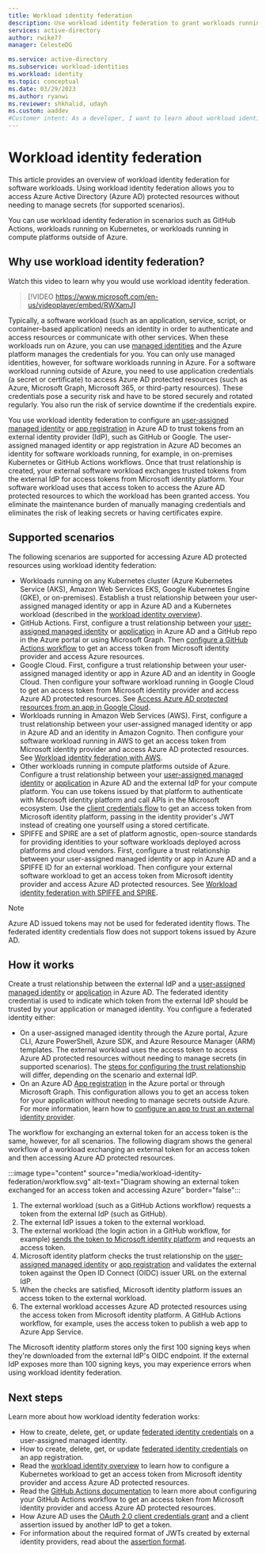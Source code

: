 ```yaml
---
title: Workload identity federation 
description: Use workload identity federation to grant workloads running outside of Azure access to Azure AD protected resources without using secrets or certificates. This eliminates the need for developers to store and maintain long-lived secrets or certificates outside of Azure.
services: active-directory
author: rwike77
manager: CelesteDG

ms.service: active-directory
ms.subservice: workload-identities
ms.workload: identity
ms.topic: conceptual
ms.date: 03/29/2023
ms.author: ryanwi
ms.reviewer: shkhalid, udayh
ms.custom: aaddev 
#Customer intent: As a developer, I want to learn about workload identity federation so that I can securely access Azure AD protected resources from external apps and services without needing to manage secrets. 
---
```


# Workload identity federation
This article provides an overview of workload identity federation for software workloads. Using workload identity federation allows you to access Azure Active Directory (Azure AD) protected resources without needing to manage secrets (for supported scenarios).

You can use workload identity federation in scenarios such as GitHub Actions, workloads running on Kubernetes, or workloads running in compute platforms outside of Azure.

## Why use workload identity federation?

Watch this video to learn why you would use workload identity federation.
> [!VIDEO https://www.microsoft.com/en-us/videoplayer/embed/RWXamJ]

Typically, a software workload (such as an application, service, script, or container-based application) needs an identity in order to authenticate and access resources or communicate with other services.  When these workloads run on Azure, you can use [managed identities](../managed-identities-azure-resources/overview.md) and the Azure platform manages the credentials for you.  You can only use managed identities, however, for software workloads running in Azure.  For a software workload running outside of Azure, you need to use application credentials (a secret or certificate) to access Azure AD protected resources (such as Azure, Microsoft Graph, Microsoft 365, or third-party resources).  These credentials pose a security risk and have to be stored securely and rotated regularly. You also run the risk of service downtime if the credentials expire.

You use workload identity federation to configure an [user-assigned managed identity](../managed-identities-azure-resources/how-manage-user-assigned-managed-identities.md) or [app registration](../develop/app-objects-and-service-principals.md) in Azure AD to trust tokens from an external identity provider (IdP), such as GitHub or Google. The user-assigned managed identity or app registration in Azure AD becomes an identity for software workloads running, for example, in on-premises Kubernetes or GitHub Actions workflows. Once that trust relationship is created, your external software workload exchanges trusted tokens from the external IdP for access tokens from Microsoft identity platform.  Your software workload uses that access token to access the Azure AD protected resources to which the workload has been granted access. You eliminate the maintenance burden of manually managing credentials and eliminates the risk of leaking secrets or having certificates expire.

## Supported scenarios

The following scenarios are supported for accessing Azure AD protected resources using workload identity federation:

- Workloads running on any Kubernetes cluster (Azure Kubernetes Service (AKS), Amazon Web Services EKS, Google Kubernetes Engine (GKE), or on-premises). Establish a trust relationship between your user-assigned managed identity or app in Azure AD and a Kubernetes workload (described in the [workload identity overview](../../aks/workload-identity-overview.md)).
- GitHub Actions. First, configure a trust relationship between your [user-assigned managed identity](workload-identity-federation-create-trust-user-assigned-managed-identity.md) or [application](workload-identity-federation-create-trust.md) in Azure AD and a GitHub repo in the Azure portal or using Microsoft Graph. Then [configure a GitHub Actions workflow](/azure/developer/github/connect-from-azure) to get an access token from Microsoft identity provider and access Azure resources.
- Google Cloud.  First, configure a trust relationship between your user-assigned managed identity or app in Azure AD and an identity in Google Cloud. Then configure your software workload running in Google Cloud to get an access token from Microsoft identity provider and access Azure AD protected resources. See [Access Azure AD protected resources from an app in Google Cloud](https://blog.identitydigest.com/azuread-federate-gcp/).
- Workloads running in Amazon Web Services (AWS). First, configure a trust relationship between your user-assigned managed identity or app in Azure AD and an identity in Amazon Cognito. Then configure your software workload running in AWS to get an access token from Microsoft identity provider and access Azure AD protected resources.  See [Workload identity federation with AWS](https://blog.identitydigest.com/azuread-federate-aws/).
- Other workloads running in compute platforms outside of Azure. Configure a trust relationship between your [user-assigned managed identity](workload-identity-federation-create-trust-user-assigned-managed-identity.md) or [application](workload-identity-federation-create-trust.md) in Azure AD and the external IdP for your compute platform. You can use tokens issued by that platform to authenticate with Microsoft identity platform and call APIs in the Microsoft ecosystem. Use the [client credentials flow](/azure/active-directory/develop/v2-oauth2-client-creds-grant-flow#third-case-access-token-request-with-a-federated-credential) to get an access token from Microsoft identity platform, passing in the identity provider's JWT instead of creating one yourself using a stored certificate.
- SPIFFE and SPIRE are a set of platform agnostic, open-source standards for providing identities to your software workloads deployed across platforms and cloud vendors. First, configure a trust relationship between your user-assigned managed identity or app in Azure AD and a SPIFFE ID for an external workload. Then configure your external software workload to get an access token from Microsoft identity provider and access Azure AD protected resources.  See [Workload identity federation with SPIFFE and SPIRE](https://blog.identitydigest.com/azuread-federate-spiffe/).

> [!NOTE]
> Azure AD issued tokens may not be used for federated identity flows. The federated identity credentials flow does not support tokens issued by Azure AD.

## How it works

Create a trust relationship between the external IdP and a [user-assigned managed identity](workload-identity-federation-create-trust-user-assigned-managed-identity.md) or [application](workload-identity-federation-create-trust.md) in Azure AD. The federated identity credential is used to indicate which token from the external IdP should be trusted by your application or managed identity. You configure a federated identity either:

- On a user-assigned managed identity through the Azure portal, Azure CLI, Azure PowerShell, Azure SDK, and Azure Resource Manager (ARM) templates. The external workload uses the access token to access Azure AD protected resources without needing to manage secrets (in supported scenarios). The [steps for configuring the trust relationship](workload-identity-federation-create-trust-user-assigned-managed-identity.md) will differ, depending on the scenario and external IdP.
- On an Azure AD [App registration](/azure/active-directory/develop/quickstart-register-app) in the Azure portal or through Microsoft Graph. This configuration allows you to get an access token for your application without needing to manage secrets outside Azure. For more information, learn how to [configure an app to trust an external identity provider](workload-identity-federation-create-trust.md).

The workflow for exchanging an external token for an access token is the same, however, for all scenarios. The following diagram shows the general workflow of a workload exchanging an external token for an access token and then accessing Azure AD protected resources.

:::image type="content" source="media/workload-identity-federation/workflow.svg" alt-text="Diagram showing an external token exchanged for an access token and accessing Azure" border="false":::

1. The external workload (such as a GitHub Actions workflow) requests a token from the external IdP (such as GitHub).
1. The external IdP issues a token to the external workload.
1. The external workload (the login action in a GitHub workflow, for example) [sends the token to Microsoft identity platform](/azure/active-directory/develop/v2-oauth2-client-creds-grant-flow#third-case-access-token-request-with-a-federated-credential) and requests an access token.
1. Microsoft identity platform checks the trust relationship on the [user-assigned managed identity](workload-identity-federation-create-trust-user-assigned-managed-identity.md) or [app registration](workload-identity-federation-create-trust.md) and validates the external token against the Open ID Connect (OIDC) issuer URL on the external IdP.
1. When the checks are satisfied, Microsoft identity platform issues an access token to the external workload.
1. The external workload accesses Azure AD protected resources using the access token from Microsoft identity platform. A GitHub Actions workflow, for example, uses the access token to publish a web app to Azure App Service.

The Microsoft identity platform stores only the first 100 signing keys when they're downloaded from the external IdP's OIDC endpoint. If the external IdP exposes more than 100 signing keys, you may experience errors when using workload identity federation.

## Next steps
Learn more about how workload identity federation works:

- How to create, delete, get, or update [federated identity credentials](workload-identity-federation-create-trust-user-assigned-managed-identity.md) on a user-assigned managed identity.
- How to create, delete, get, or update [federated identity credentials](workload-identity-federation-create-trust.md) on an app registration.
-  Read the [workload identity overview](../../aks/workload-identity-overview.md) to learn how to configure a Kubernetes workload to get an access token from Microsoft identity provider and access Azure AD protected resources.
- Read the [GitHub Actions documentation](https://docs.github.com/actions/deployment/security-hardening-your-deployments/configuring-openid-connect-in-azure) to learn more about configuring your GitHub Actions workflow to get an access token from Microsoft identity provider and access Azure AD protected resources.
- How Azure AD uses the [OAuth 2.0 client credentials grant](/azure/active-directory/develop/v2-oauth2-client-creds-grant-flow#third-case-access-token-request-with-a-federated-credential) and a client assertion issued by another IdP to get a token.
- For information about the required format of JWTs created by external identity providers, read about the [assertion format](/azure/active-directory/develop/active-directory-certificate-credentials#assertion-format).
